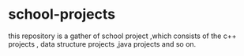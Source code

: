 # school-projects
this repository is a gather of school project ,which consists of the c++ projects ,  data structure projects ,java projects and so on. 
